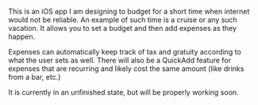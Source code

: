 This is an iOS app I am designing to budget for a short time when internet would not be reliable. An example of such time is a cruise or any such vacation. It allows you to set a budget and then add expenses as they happen. 

Expenses can automatically keep track of tax and gratuity according to what the user sets as well. There will also be a QuickAdd feature for expenses that are recurring and likely cost the same amount (like drinks from a bar, etc.)

It is currently in an unfinished state, but will be properly working soon.